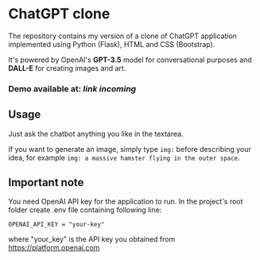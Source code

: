 # ChatGPT clone
The repository contains my version of a clone of ChatGPT application implemented using Python (Flask), HTML and CSS (Bootstrap).

It's powered by OpenAI's __GPT-3.5__ model for conversational purposes and __DALL-E__ for creating images and art.

### Demo available at: *link incoming*

## Usage
Just ask the chatbot anything you like in the textarea.

If you want to generate an image, simply type `img:` before describing your idea, for example `img: a massive hamster flying in the outer space`.

## Important note
You need OpenAI API key for the application to run. In the project's root folder create .env file containing following line:

`OPENAI_API_KEY = "your-key"`

where "your_key" is the API key you obtained from https://platform.openai.com

